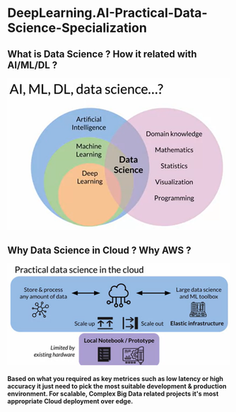 # DeepLearning.AI-Practical-Data-Science-Specialization

## What is Data Science ? How it related with AI/ML/DL ?
![github](https://github.com/1zuu/DeepLearning.AI-Practical-Data-Science-Specialization/blob/main/cover.PNG)

## Why Data Science in Cloud ? Why AWS ?
![github](https://github.com/1zuu/DeepLearning.AI-Practical-Data-Science-Specialization/blob/main/Analyze%20Datasets%20and%20Train%20ML%20Models%20using%20AutoML/data%20science%20in%20cloud.PNG)

#### Based on what you required as key metrices such as low latency or high accuracy it just need to pick the most suitable development & production environment. For scalable, Complex Big Data related projects it's most appropriate Cloud deployment over edge.
